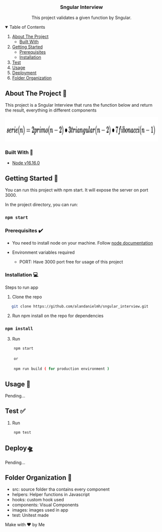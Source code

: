<!-- PROJECT LOGO -->
<br />
<p align="center">

  <h3 align="center">Sngular Interview</h3>

  <p align="center">
    This project validates a given function by Sngular.
  </p>
 
</p>



<!-- TABLE OF CONTENTS -->
<details open="open">
  <summary>Table of Contents</summary>
  <ol>
    <li>
      <a href="#about-the-project">About The Project</a>
      <ul>
        <li><a href="#built-with">Built With</a></li>
      </ul>
    </li>
    <li>
      <a href="#getting-started">Getting Started</a>
      <ul>
        <li><a href="#prerequisites">Prerequisites</a></li>
        <li><a href="#installation">Installation</a></li>
      </ul>
    </li>
    <li><a href="#test">Test</a></li>
    <li><a href="#usage">Usage</a></li>
    <li><a href="#deploy">Deployment</a></li>
    <li><a href="#folder-organization">Folder Organization</a></li>
  </ol>
</details>

<!-- ABOUT THE PROJECT -->
## About The Project 🤔

This project is a Sngular Interview that runs the function below and return the result, everything in different components

 <img src="src/Images/Function.png" width="800" height="80">

### Built With 🧰

* [Node v16.16.0](https://nodejs.org/en/)


<!-- GETTING STARTED -->
## Getting Started 🚀

You can run this project with npm start. It will expose the server on port 3000.

In the project directory, you can run:

### `npm start`


### Prerequisites ✔️

* You need to install node on your machine. Follow [node documentation](https://nodejs.org/en/)

* Environment variables required
  - PORT: Have 3000 port free for usage of this project

### Installation 💻

Steps to run app

1. Clone the repo
   
```sh
   git clone https://github.com/alandanielmh/sngular_interview.git
```
   
2. Run npm install on the repo for dependencies

### `npm install`

    
3. Run
    
```sh
    npm start

    or

    npm run build ( for production environment )
```
    

<!-- USAGE EXAMPLES -->
## Usage 🏃

Pending...

## Test ✅

1. Run
    
```sh
    npm test
```

## Deploy:flying_saucer:

Pending...

<!-- FOLDER ORGANIZATION -->
## Folder Organization 📁

- src: source folder tha contains every component
- helpers: Helper functions in Javascript
- hooks: custom hook used
- components: Visual Components
- images: images used in app
- test: Unitest made


Make with ❤️ by Me

